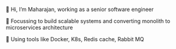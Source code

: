 👋 Hi, I’m Maharajan, working as a senior software engineer

🌱 Focussing to build scalable systems and converting monolith to microservices architecture

🌱 Using tools like Docker, K8s, Redis cache, Rabbit MQ
